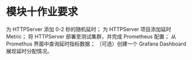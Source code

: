 
# 模块十作业要求

为 HTTPServer 添加 0-2 秒的随机延时；
为 HTTPServer 项目添加延时 Metric；
将 HTTPServer 部署至测试集群，并完成 Prometheus 配置；
从 Promethus 界面中查询延时指标数据；
（可选）创建一个 Grafana Dashboard 展现延时分配情况。




